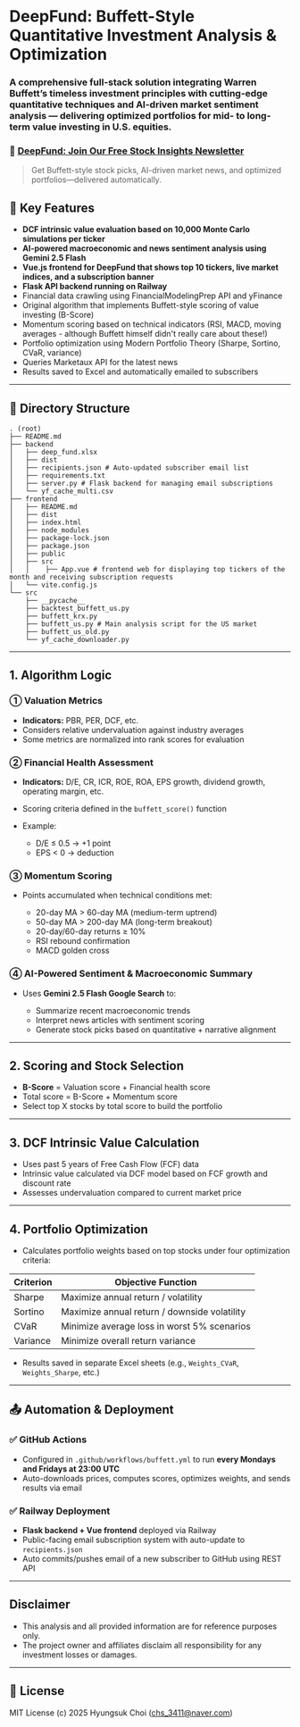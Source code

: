 # DeepFund: Buffett-Style Quantitative Investment Analysis & Optimization

### A comprehensive full-stack solution integrating Warren Buffett’s timeless investment principles with cutting-edge quantitative techniques and AI-driven market sentiment analysis — delivering optimized portfolios for mid- to long-term value investing in U.S. equities.


### 💌 [DeepFund: Join Our Free Stock Insights Newsletter](https://portfolio-production-54cf.up.railway.app/)

> Get Buffett-style stock picks, AI-driven market news, and optimized portfolios—delivered automatically.


## 🔧 Key Features
* **DCF intrinsic value evaluation based on 10,000 Monte Carlo simulations per ticker**
* **AI-powered macroeconomic and news sentiment analysis using Gemini 2.5 Flash**
* **Vue.js frontend for DeepFund that shows top 10 tickers, live market indices, and a subscription banner**
* **Flask API backend running on Railway**
* Financial data crawling using FinancialModelingPrep API and yFinance
* Original algorithm that implements Buffett-style scoring of value investing (B-Score)
* Momentum scoring based on technical indicators (RSI, MACD, moving averages - although Buffett himself didn't really care about these!)
* Portfolio optimization using Modern Portfolio Theory (Sharpe, Sortino, CVaR, variance)
* Queries Marketaux API for the latest news
* Results saved to Excel and automatically emailed to subscribers

---

## 📁 Directory Structure

```
. (root)
├── README.md
├── backend
│   ├── deep_fund.xlsx
│   ├── dist
│   ├── recipients.json # Auto-updated subscriber email list
│   ├── requirements.txt
│   ├── server.py # Flask backend for managing email subscriptions
│   └── yf_cache_multi.csv
├── frontend
│   ├── README.md
│   ├── dist
│   ├── index.html
│   ├── node_modules
│   ├── package-lock.json
│   ├── package.json
│   ├── public
│   ├── src
│   │    ├── App.vue # frontend web for displaying top tickers of the month and receiving subscription requests
│   └── vite.config.js
└── src
    ├── __pycache__
    ├── backtest_buffett_us.py
    ├── buffett_krx.py
    ├── buffett_us.py # Main analysis script for the US market
    ├── buffett_us_old.py
    └── yf_cache_downloader.py
```
---

## 1. Algorithm Logic

### ① Valuation Metrics

* **Indicators:** PBR, PER, DCF, etc.
* Considers relative undervaluation against industry averages
* Some metrics are normalized into rank scores for evaluation

### ② Financial Health Assessment

* **Indicators:** D/E, CR, ICR, ROE, ROA, EPS growth, dividend growth, operating margin, etc.
* Scoring criteria defined in the `buffett_score()` function
* Example:

  * D/E ≤ 0.5 → +1 point
  * EPS < 0 → deduction

### ③ Momentum Scoring

* Points accumulated when technical conditions met:

  * 20-day MA > 60-day MA (medium-term uptrend)
  * 50-day MA > 200-day MA (long-term breakout)
  * 20-day/60-day returns ≥ 10%
  * RSI rebound confirmation
  * MACD golden cross

### ④ AI-Powered Sentiment & Macroeconomic Summary

* Uses **Gemini 2.5 Flash Google Search** to:

  * Summarize recent macroeconomic trends
  * Interpret news articles with sentiment scoring
  * Generate stock picks based on quantitative + narrative alignment

---

## 2. Scoring and Stock Selection

* **B-Score** = Valuation score + Financial health score
* Total score = B-Score + Momentum score
* Select top X stocks by total score to build the portfolio

---

## 3. DCF Intrinsic Value Calculation

* Uses past 5 years of Free Cash Flow (FCF) data
* Intrinsic value calculated via DCF model based on FCF growth and discount rate
* Assesses undervaluation compared to current market price

---

## 4. Portfolio Optimization

* Calculates portfolio weights based on top stocks under four optimization criteria:

| Criterion | Objective Function                           |
| --------- | -------------------------------------------- |
| Sharpe    | Maximize annual return / volatility          |
| Sortino   | Maximize annual return / downside volatility |
| CVaR      | Minimize average loss in worst 5% scenarios  |
| Variance  | Minimize overall return variance             |

* Results saved in separate Excel sheets (e.g., `Weights_CVaR`, `Weights_Sharpe`, etc.)

---

## 📤 Automation & Deployment

### ✅ GitHub Actions

* Configured in `.github/workflows/buffett.yml` to run **every Mondays and Fridays at 23:00 UTC**
* Auto-downloads prices, computes scores, optimizes weights, and sends results via email

### ✅ Railway Deployment

* **Flask backend + Vue frontend** deployed via Railway
* Public-facing email subscription system with auto-update to `recipients.json`
* Auto commits/pushes email of a new subscriber to GitHub using REST API

---

## Disclaimer

* This analysis and all provided information are for reference purposes only.
* The project owner and affiliates disclaim all responsibility for any investment losses or damages.

---

## 📜 License

MIT License
(c) 2025 Hyungsuk Choi ([chs\_3411@naver.com](mailto:chs_3411@naver.com))
